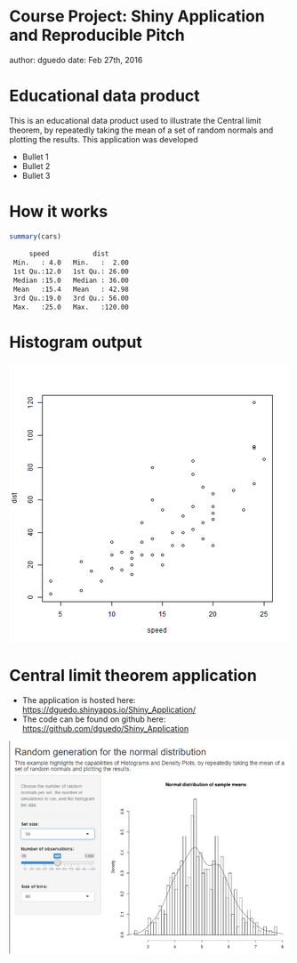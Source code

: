 Course Project: Shiny Application and Reproducible Pitch
========================================================
author: dguedo
date: Feb 27th, 2016

Educational data product
========================================================

This is an educational data product used to illustrate the Central limit theorem, by repeatedly taking the mean of a set of random normals and plotting the results.  This application was developed 

- Bullet 1
- Bullet 2
- Bullet 3

How it works
========================================================


```r
summary(cars)
```

```
     speed           dist       
 Min.   : 4.0   Min.   :  2.00  
 1st Qu.:12.0   1st Qu.: 26.00  
 Median :15.0   Median : 36.00  
 Mean   :15.4   Mean   : 42.98  
 3rd Qu.:19.0   3rd Qu.: 56.00  
 Max.   :25.0   Max.   :120.00  
```

Histogram output
========================================================

![plot of chunk unnamed-chunk-2](presentation-figure/unnamed-chunk-2-1.png)

Central limit theorem application
========================================================
- The application is hosted here: https://dguedo.shinyapps.io/Shiny_Application/
- The code can be found on github here: https://github.com/dguedo/Shiny_Application

![Central limit theorem illustrated](images/app.png)
